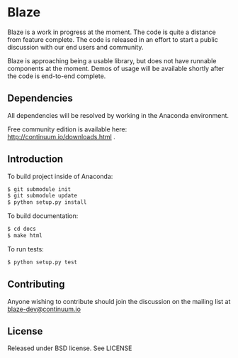 Blaze
=====

Blaze is a work in progress at the moment. The code is quite a distance
from feature complete. The code is released in an effort to start a
public discussion with our end users and community.

Blaze is approaching being a usable library, but does not have runnable
components at the moment. Demos of usage will be available shortly after
the code is end-to-end complete.

Dependencies
------------

All dependencies will be resolved by working in the Anaconda
environment.

Free community edition is available here: http://continuum.io/downloads.html .

Introduction
------------

To build project inside of Anaconda:

```bash
$ git submodule init
$ git submodule update
$ python setup.py install
```

To build documentation:

```bash
$ cd docs
$ make html
```


To run tests:

```bash
$ python setup.py test
```

Contributing
------------

Anyone wishing to contribute should join the discussion on the mailing
list at blaze-dev@continuum.io

License
-------

Released under BSD license. See LICENSE
